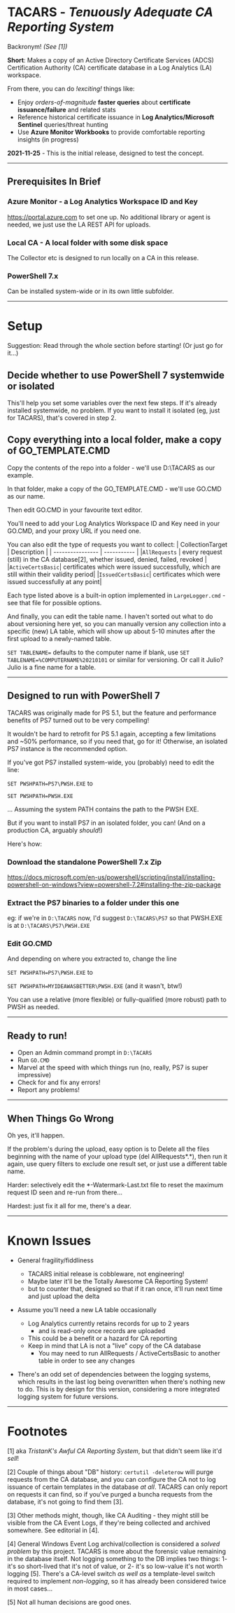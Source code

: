 # TACARS - *Tenuously Adequate CA Reporting System*
Backronym! *(See [1])*

**Short**: Makes a copy of an Active Directory Certificate Services (ADCS) Certification Authority (CA) 
certificate database in a Log Analytics (LA) workspace.

From there, you can do *!exciting!* things like:
- Enjoy *orders-of-magnitude* **faster queries** about **certificate issuance/failure** and related stats
- Reference historical certificate issuance in **Log Analytics/Microsoft Sentinel** queries/threat hunting
- Use **Azure Monitor Workbooks** to provide comfortable reporting insights (in progress)

**2021-11-25** - This is the initial release, designed to test the concept.

----------------------------------------------------------------------------------------------------
## Prerequisites In Brief
### Azure Monitor - a Log Analytics Workspace ID and Key
https://portal.azure.com to set one up.
No additional library or agent is needed, we just use the LA REST API for uploads.

### Local CA - A local folder with some disk space
The Collector etc is designed to run locally on a CA in this release.

### PowerShell 7.x
Can be installed system-wide or in its own little subfolder.

----------------------------------------------------------------------------------------------------
# Setup
Suggestion: Read through the whole section before starting! (Or just go for it...)
## Decide whether to use PowerShell 7 systemwide or isolated
This'll help you set some variables over the next few steps. If it's already installed systemwide, no problem.
If you want to install it isolated (eg, just for TACARS), that's covered in step 2.
## Copy everything into a local folder, make a copy of GO_TEMPLATE.CMD

Copy the contents of the repo into a folder - we'll use D:\TACARS as our example.

In that folder, make a copy of the GO_TEMPLATE.CMD - we'll use GO.CMD as our name.

Then edit GO.CMD in your favourite text editor.

You'll need to add your Log Analytics Workspace ID and Key need in your GO.CMD, and your proxy URL if you need one.

You can also edit the type of requests you want to collect: 
| CollectionTarget | Description |
| ---------------- | ----------- |
|`AllRequests`     | every request (still) in the CA database[2], whether issued, denied, failed, revoked |
|`ActiveCertsBasic`| certificates which were issued successfully, which are still within their validity period|
|`IssuedCertsBasic`| certificates which were issued successfully at any point|

Each type listed above is a built-in option implemented in `LargeLogger.cmd` - see that file for possible options.

And finally, you can edit the table name. I haven't sorted out what to do about versioning here yet, so you
can manually version any collection into a specific (new) LA table, which will show up about 5-10 minutes
after the first upload to a newly-named table.

`SET TABLENAME=` defaults to the computer name if blank, use `SET TABLENAME=%COMPUTERNAME%20210101` or similar for versioning. Or call it Julio? Julio is a fine name for a table.

----------------------------------------------------------------------------------------------------
## Designed to run with PowerShell 7

TACARS was originally made for PS 5.1, but the feature and performance benefits of PS7 turned out to be 
very compelling!

It wouldn't be hard to retrofit for PS 5.1 again, accepting a few limitations and ~50% performance, so if
you need that, go for it! Otherwise, an isolated PS7 instance is the recommended option.

If you've got PS7 installed system-wide, you (probably) need to edit the line:

`SET PWSHPATH=PS7\PWSH.EXE`
to

`SET PWSHPATH=PWSH.EXE`

... Assuming the system PATH contains the path to the PWSH EXE.

But if you want to install PS7 in an isolated folder, you can! (And on a production CA, arguably *should*!) 

Here's how:
### Download the standalone PowerShell 7.x Zip
https://docs.microsoft.com/en-us/powershell/scripting/install/installing-powershell-on-windows?view=powershell-7.2#installing-the-zip-package
### Extract the PS7 binaries to a folder under this one
eg: if we're in `D:\TACARS` now, I'd suggest `D:\TACARS\PS7` so that PWSH.EXE is at `D:\TACARS\PS7\PWSH.EXE`
### Edit GO.CMD 
And depending on where you extracted to, change the line

`SET PWSHPATH=PS7\PWSH.EXE` to 

`SET PWSHPATH=MYIDEAWASBETTER\PWSH.EXE`
(and it wasn't, btw!) 

You can use a relative (more flexible) or fully-qualified (more robust) path to PWSH as needed.

----------------------------------------------------------------------------------------------------
## Ready to run! 

- Open an Admin command prompt in `D:\TACARS`
- Run `GO.CMD`
- Marvel at the speed with which things run (no, really, PS7 is super impressive)
- Check for and fix any errors!
- Report any problems!

----------------------------------------------------------------------------------------------------
## When Things Go Wrong

Oh yes, it'll happen.

If the problem's during the upload, easy option is to Delete all the files beginning with the name 
of your upload type (del AllRequests*.*), then run it again, use query filters to exclude one result 
set, or just use a different table name.

Harder: selectively edit the *-Watermark-Last.txt file to reset the maximum request ID seen 
and re-run from there...

Hardest: just fix it all for me, there's a dear.

----------------------------------------------------------------------------------------------------
# Known Issues

- General fragility/fiddliness 
  - TACARS initial release is cobbleware, not engineering!
  - Maybe later it'll be the Totally Awesome CA Reporting System!
  - but to counter that, designed so that if it ran once, it'll run next time and just upload the delta

- Assume you'll need a new LA table occasionally
  - Log Analytics currently retains records for up to 2 years
    - and is read-only once records are uploaded
  - This could be a benefit or a hazard for CA reporting
  - Keep in mind that LA is not a "live" copy of the CA database
    - You may need to run AllRequests / ActiveCertsBasic to another table in order to see any changes 

- There's an odd set of dependencies between the logging systems, which results in the last log
  being overwritten when there's nothing new to do. This is by design for this version, considering a
  more integrated logging system for future versions.

----------------------------------------------------------------------------------------------------
# Footnotes
[1] aka *TristanK's Awful CA Reporting System*, but that didn't seem like it'd *sell*!

[2] Couple of things about "DB" history: `certutil -deleterow` will purge requests from the CA database,
and you can configure the CA not to log issuance of certain templates in the database *at all*. TACARS 
can only report on requests it can find, so if you've purged a buncha requests from the database, it's 
not going to find them [3].

[3] Other methods might, though, like CA Auditing - they might still be visible from the CA Event Logs,
if they're being collected and archived somewhere. See editorial in [4].

[4] General Windows Event Log archival/collection is considered a *solved problem* by this project. 
TACARS is more about the forensic value remaining in the database itself. Not logging something to 
the DB implies two things: 1- it's so short-lived that it's not of value, or 2- it's so low-value it's 
not worth logging [5]. There's a CA-level switch *as well as* a template-level switch required to 
implement *non-logging*, so it has already been considered twice in most cases...

[5] Not all human decisions are good ones.
